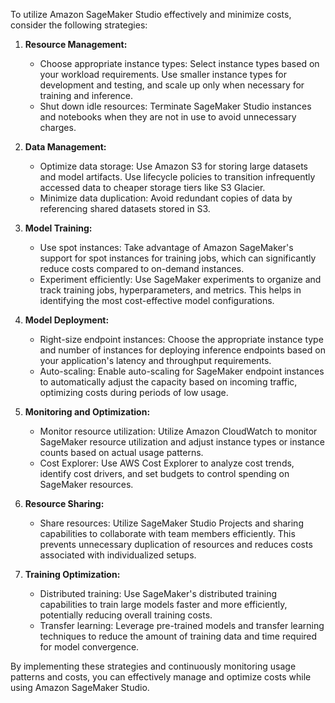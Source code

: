 To utilize Amazon SageMaker Studio effectively and minimize costs, consider the following strategies:

1. **Resource Management:**
   - Choose appropriate instance types: Select instance types based on your workload requirements. Use smaller instance types for development and testing, and scale up only when necessary for training and inference.
   - Shut down idle resources: Terminate SageMaker Studio instances and notebooks when they are not in use to avoid unnecessary charges.

2. **Data Management:**
   - Optimize data storage: Use Amazon S3 for storing large datasets and model artifacts. Use lifecycle policies to transition infrequently accessed data to cheaper storage tiers like S3 Glacier.
   - Minimize data duplication: Avoid redundant copies of data by referencing shared datasets stored in S3.

3. **Model Training:**
   - Use spot instances: Take advantage of Amazon SageMaker's support for spot instances for training jobs, which can significantly reduce costs compared to on-demand instances.
   - Experiment efficiently: Use SageMaker experiments to organize and track training jobs, hyperparameters, and metrics. This helps in identifying the most cost-effective model configurations.

4. **Model Deployment:**
   - Right-size endpoint instances: Choose the appropriate instance type and number of instances for deploying inference endpoints based on your application's latency and throughput requirements.
   - Auto-scaling: Enable auto-scaling for SageMaker endpoint instances to automatically adjust the capacity based on incoming traffic, optimizing costs during periods of low usage.

5. **Monitoring and Optimization:**
   - Monitor resource utilization: Utilize Amazon CloudWatch to monitor SageMaker resource utilization and adjust instance types or instance counts based on actual usage patterns.
   - Cost Explorer: Use AWS Cost Explorer to analyze cost trends, identify cost drivers, and set budgets to control spending on SageMaker resources.

6. **Resource Sharing:**
   - Share resources: Utilize SageMaker Studio Projects and sharing capabilities to collaborate with team members efficiently. This prevents unnecessary duplication of resources and reduces costs associated with individualized setups.

7. **Training Optimization:**
   - Distributed training: Use SageMaker's distributed training capabilities to train large models faster and more efficiently, potentially reducing overall training costs.
   - Transfer learning: Leverage pre-trained models and transfer learning techniques to reduce the amount of training data and time required for model convergence.

By implementing these strategies and continuously monitoring usage patterns and costs, you can effectively manage and optimize costs while using Amazon SageMaker Studio.
